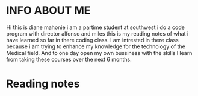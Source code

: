 





# INFO ABOUT ME
Hi this is diane mahonie i am a partime student at southwest i do a code program with director alfonso and miles this is my reading notes of what i have learned so far in there coding class. I am intrested in there class because i am trying to enhance my knowledge for the technology of the Medical field. And to one day open my own bussiness with the skills I learn from taking these courses over the next 6 months.

# Reading notes


